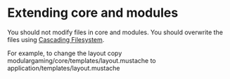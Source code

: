 # Extending core and modules

You should not modify files in core and modules. You should overwrite the files using [Cascading Filesystem](../kohana/files).

For example, to change the layout copy modulargaming/core/templates/layout.mustache to application/templates/layout.mustache
